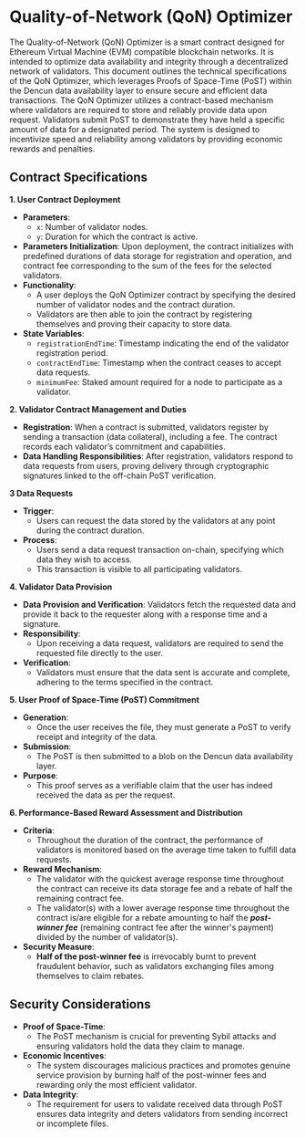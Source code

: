 # Quality-of-Network (QoN) Optimizer

The Quality-of-Network (QoN) Optimizer is a smart contract designed for Ethereum Virtual Machine (EVM) compatible blockchain networks. It is intended to optimize data availability and integrity through a decentralized network of validators. This document outlines the technical specifications of the QoN Optimizer, which leverages Proofs of Space-Time (PoST) within the Dencun data availability layer to ensure secure and efficient data transactions. The QoN Optimizer utilizes a contract-based mechanism where validators are required to store and reliably provide data upon request. Validators submit PoST to demonstrate they have held a specific amount of data for a designated period. The system is designed to incentivize speed and reliability among validators by providing economic rewards and penalties.

## Contract Specifications

**1. User Contract Deployment**

* **Parameters**:
  * `x`: Number of validator nodes.
  * `y`: Duration for which the contract is active.
* **Parameters Initialization**: Upon deployment, the contract initializes with predefined durations of data storage for registration and operation, and contract fee corresponding to the sum of the fees for the selected validators.
* **Functionality**:
  * A user deploys the QoN Optimizer contract by specifying the desired number of validator nodes and the contract duration.
  * Validators are then able to join the contract by registering themselves and proving their capacity to store data.
* **State Variables**:
  * `registrationEndTime`: Timestamp indicating the end of the validator registration period.
  * `contractEndTime`: Timestamp when the contract ceases to accept data requests.
  * `minimumFee`: Staked amount required for a node to participate as a validator.

**2. Validator Contract Management and Duties**

* **Registration**: When a contract is submitted, validators register by sending a transaction (data collateral), including a fee. The contract records each validator’s commitment and capabilities.
* **Data Handling Responsibilities**: After registration, validators respond to data requests from users, proving delivery through cryptographic signatures linked to the off-chain PoST verification.

**3 Data Requests**

* **Trigger**:
  * Users can request the data stored by the validators at any point during the contract duration.
* **Process**:
  * Users send a data request transaction on-chain, specifying which data they wish to access.
  * This transaction is visible to all participating validators.

**4. Validator Data Provision**

* **Data Provision and Verification**: Validators fetch the requested data and provide it back to the requester along with a response time and a signature.
* **Responsibility**:
  * Upon receiving a data request, validators are required to send the requested file directly to the user.
* **Verification**:
  * Validators must ensure that the data sent is accurate and complete, adhering to the terms specified in the contract.

**5. User Proof of Space-Time (PoST) Commitment**

* **Generation**:
  * Once the user receives the file, they must generate a PoST to verify receipt and integrity of the data.
* **Submission**:
  * The PoST is then submitted to a blob on the Dencun data availability layer.
* **Purpose**:
  * This proof serves as a verifiable claim that the user has indeed received the data as per the request.

**6. Performance-Based Reward Assessment and Distribution**

* **Criteria**:
  * Throughout the duration of the contract, the performance of validators is monitored based on the average time taken to fulfill data requests.
* **Reward Mechanism**:
  * The validator with the quickest average response time throughout the contract can receive its data storage fee and a rebate of half the remaining contract fee.
  * The validator(s) with a lower average response time throughout the contract is/are eligible for a rebate amounting to half the _**post-winner fee**_ (remaining contract fee after the winner's payment) divided by the number of validator(s).
* **Security Measure**:
  * **Half of the post-winner fee** is irrevocably burnt to prevent fraudulent behavior, such as validators exchanging files among themselves to claim rebates.

## Security Considerations

* **Proof of Space-Time**:
  * The PoST mechanism is crucial for preventing Sybil attacks and ensuring validators hold the data they claim to manage.
* **Economic Incentives**:
  * The system discourages malicious practices and promotes genuine service provision by burning half of the post-winner fees and rewarding only the most efficient validator.
* **Data Integrity**:
  * The requirement for users to validate received data through PoST ensures data integrity and deters validators from sending incorrect or incomplete files.
